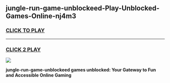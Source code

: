 
## jungle-run-game-unblockeed-Play-Unblocked-Games-Online-nj4m3
<h3>
<a href="https://premium76.site?title=jungle-run-game-unblockeed&ref=25A">CLICK TO PLAY</a></h3>
<hr>

<h3>
<a href="https://premium76.site?title=jungle-run-game-unblockeed&ref=25A">CLICK 2 PLAY</a>
  
</h3>

<a href="https://premium76.site?title=jungle-run-game-unblockeed&ref=25A"><img src="https://clearcache.store/games.png"></a>


**jungle-run-game-unblockeed games unblocked: Your Gateway to Fun and Accessible Online Gaming**
